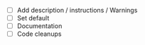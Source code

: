 - [ ] Add description / instructions / Warnings
- [ ] Set default
- [ ] Documentation
- [ ] Code cleanups